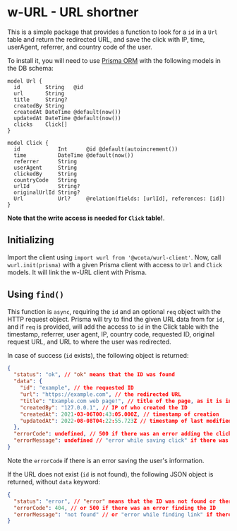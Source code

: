 # w-URL - URL shortner 

This is a simple package that provides a function to look for a `id` in a `Url` table and return the redirected URL, and save the click with IP, time, userAgent, referrer, and country code of the user.

To install it, you will need to use [Prisma ORM](https://www.prisma.io/) with the following models in the DB schema:

```prisma
model Url {
  id        String   @id
  url       String
  title     String?
  createdBy String
  createdAt DateTime @default(now())
  updatedAt DateTime @default(now())
  clicks    Click[]
}

model Click {
  id            Int      @id @default(autoincrement())
  time          DateTime @default(now())
  referrer      String
  userAgent     String
  clickedBy     String
  countryCode   String
  urlId         String?
  originalUrlId String?
  Url           Url?     @relation(fields: [urlId], references: [id])
}
```

**Note that the write access is needed for `Click` table!**.

## Initializing

Import the client using `import wurl from '@wcota/wurl-client'`. Now, call `wurl.init(prisma)` with a given Prisma client with access to `Url` and `Click` models.  It will link the w-URL client with Prisma.

## Using `find()`

This function is `async`, requiring the `id` and an optional `req` object with the HTTP request object. Prisma will try to find the given URL data from for `id`, and if `req` is provided, will add the access to `id` in the Click table with the timestamp, referrer, user agent, IP, country code, requested ID, original request URL, and URL to where the user was redirected.

In case of success (`id` exists), the following object is returned:

```json
{
  "status": "ok", // "ok" means that the ID was found
  "data": {
    "id": "example", // the requested ID
    "url": "https://example.com", // the redirected URL
    "title": "Example.com web page!", // title of the page, as it is in the database
    "createdBy": "127.0.0.1", // IP of who created the ID
    "createdAt": 2021-03-06T00:43:05.000Z, // timestamp of creation
    "updatedAt": 2022-08-08T04:22:55.723Z // timestamp of last modified
  },
  "errorCode": undefined, // 500 if there was an error adding the click info
  "errorMessage": undefined // "error while saving click" if there was an error adding the click info
}
```

Note the `errorCode` if there is an error saving the user's information. 

If the URL does not exist (`id` is not found), the following JSON object is returned, without `data` keyword:

```json
{
  "status": "error", // "error" means that the ID was not found or there was another error
  "errorCode": 404, // or 500 if there was an error finding the ID
  "errorMessage": "not found" // or "error while finding link" if there was an error finding the ID
}
```
